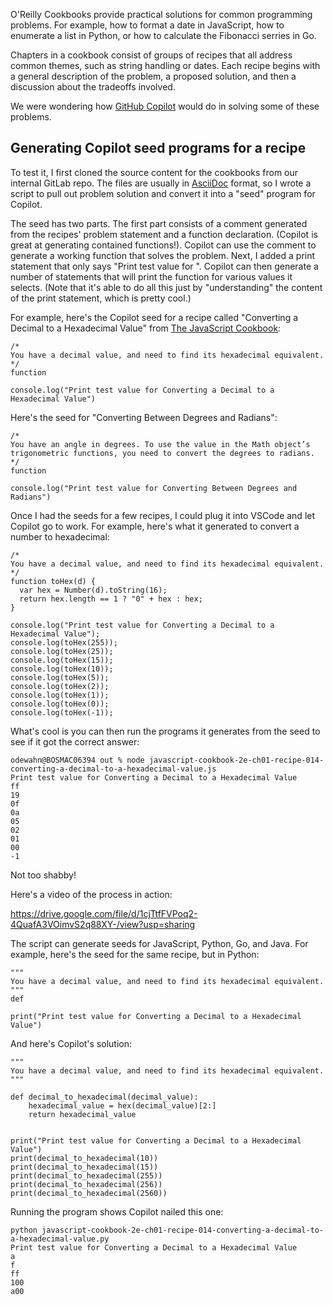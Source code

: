 O'Reilly Cookbooks provide practical solutions for common programming problems. For example, how to format a date in JavaScript, how to enumerate a list in Python, or how to calculate the Fibonacci serries in Go.

Chapters in a cookbook consist of groups of recipes that all address common themes, such as string handling or dates. Each recipe begins with a general description of the problem, a proposed solution, and then a discussion about the tradeoffs involved.

We were wondering how [GitHub Copilot](https://copilot.github.com/) would do in solving some of these problems.

## Generating Copilot seed programs for a recipe

To test it, I first cloned the source content for the cookbooks from our internal GitLab repo. The files are usually in [AsciiDoc](https://asciidoc.org/) format, so I wrote a script to pull out problem solution and convert it into a "seed" program for Copilot.

The seed has two parts. The first part consists of a comment generated from the recipes' problem statement and a function declaration. (Copilot is great at generating contained functions!). Copilot can use the comment to generate a working function that solves the problem. Next, I added a print statement that only says "Print test value for <recipe title>". Copilot can then generate a number of statements that will print the function for various values it selects. (Note that it's able to do all this just by "understanding" the content of the print statement, which is pretty cool.)

For example, here's the Copilot seed for a recipe called "Converting a Decimal to a Hexadecimal Value" from [The JavaScript Cookbook](https://learning.oreilly.com/library/view/javascript-cookbook/9781449390211/):

```
/*
You have a decimal value, and need to find its hexadecimal equivalent.
*/
function

console.log("Print test value for Converting a Decimal to a Hexadecimal Value")
```

Here's the seed for "Converting Between Degrees and Radians":

```
/*
You have an angle in degrees. To use the value in the Math object’s trigonometric functions, you need to convert the degrees to radians.
*/
function

console.log("Print test value for Converting Between Degrees and Radians")
```

Once I had the seeds for a few recipes, I could plug it into VSCode and let Copilot go to work. For example, here's what it generated to convert a number to hexadecimal:

```
/*
You have a decimal value, and need to find its hexadecimal equivalent.
*/
function toHex(d) {
  var hex = Number(d).toString(16);
  return hex.length == 1 ? "0" + hex : hex;
}

console.log("Print test value for Converting a Decimal to a Hexadecimal Value");
console.log(toHex(255));
console.log(toHex(25));
console.log(toHex(15));
console.log(toHex(10));
console.log(toHex(5));
console.log(toHex(2));
console.log(toHex(1));
console.log(toHex(0));
console.log(toHex(-1));
```

What's cool is you can then run the programs it generates from the seed to see if it got the correct answer:

```
odewahn@BOSMAC06394 out % node javascript-cookbook-2e-ch01-recipe-014-converting-a-decimal-to-a-hexadecimal-value.js
Print test value for Converting a Decimal to a Hexadecimal Value
ff
19
0f
0a
05
02
01
00
-1
```

Not too shabby!

Here's a video of the process in action:

https://drive.google.com/file/d/1cjTtfFVPoq2-4QuafA3VOimvS2q88XY-/view?usp=sharing

The script can generate seeds for JavaScript, Python, Go, and Java. For example, here's the seed for the same recipe, but in Python:

```
"""
You have a decimal value, and need to find its hexadecimal equivalent.
"""
def

print("Print test value for Converting a Decimal to a Hexadecimal Value")
```

And here's Copilot's solution:

```
"""
You have a decimal value, and need to find its hexadecimal equivalent.
"""

def decimal_to_hexadecimal(decimal_value):
    hexadecimal_value = hex(decimal_value)[2:]
    return hexadecimal_value


print("Print test value for Converting a Decimal to a Hexadecimal Value")
print(decimal_to_hexadecimal(10))
print(decimal_to_hexadecimal(15))
print(decimal_to_hexadecimal(255))
print(decimal_to_hexadecimal(256))
print(decimal_to_hexadecimal(2560))
```

Running the program shows Copilot nailed this one:

```
python javascript-cookbook-2e-ch01-recipe-014-converting-a-decimal-to-a-hexadecimal-value.py
Print test value for Converting a Decimal to a Hexadecimal Value
a
f
ff
100
a00
```

